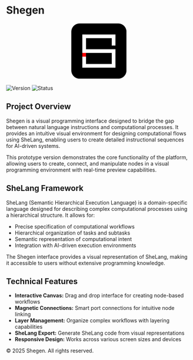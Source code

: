 # Shegen

<p align="center">
  <img src="assets/icons/shegen_logo_dark.png" alt="Shegen Logo" width="150">
</p>

![Version](https://img.shields.io/badge/Version-1.0.0-blue.svg) ![Status](https://img.shields.io/badge/Status-Prototype-orange.svg)

## Project Overview

Shegen is a visual programming interface designed to bridge the gap between natural language instructions and computational processes. It provides an intuitive visual environment for designing computational flows using SheLang, enabling users to create detailed instructional sequences for AI-driven systems.

This prototype version demonstrates the core functionality of the platform, allowing users to create, connect, and manipulate nodes in a visual programming environment with real-time preview capabilities.

## SheLang Framework

SheLang (Semantic Hierarchical Execution Language) is a domain-specific language designed for describing complex computational processes using a hierarchical structure. It allows for:

- Precise specification of computational workflows
- Hierarchical organization of tasks and subtasks
- Semantic representation of computational intent
- Integration with AI-driven execution environments

The Shegen interface provides a visual representation of SheLang, making it accessible to users without extensive programming knowledge.

## Technical Features

- **Interactive Canvas:** Drag and drop interface for creating node-based workflows
- **Magnetic Connections:** Smart port connections for intuitive node linking
- **Layer Management:** Organize complex workflows with layering capabilities
- **SheLang Export:** Generate SheLang code from visual representations
- **Responsive Design:** Works across various screen sizes and devices

© 2025 Shegen. All rights reserved. 
